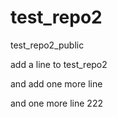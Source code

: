 # test_repo2
test_repo2_public

add a line to test_repo2

and add one more line

and one more line 222
